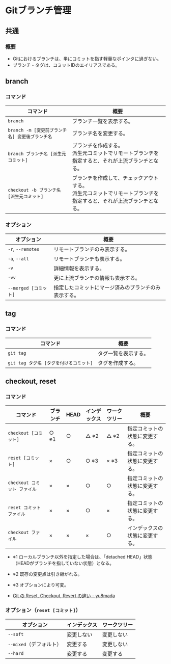 # Gitブランチ管理

## 共通

### 概要

- Gitにおけるブランチは、単にコミットを指す軽量なポインタに過ぎない。
- ブランチ・タグは、コミットIDのエイリアスである。

## branch

### コマンド

| コマンド                                        | 概要                                                         |
| ----------------------------------------------- | ------------------------------------------------------------ |
| `branch`                                        | ブランチ一覧を表示する。                                     |
| `branch -m [変更前ブランチ名] 変更後ブランチ名` | ブランチ名を変更する。                                       |
| `branch ブランチ名 [派生元コミット]`            | ブランチを作成する。<br />派生元コミットでリモートブランチを指定すると、それが上流ブランチとなる。 |
| `checkout -b ブランチ名 [派生元コミット]`       | ブランチを作成して、チェックアウトする。 <br />派生元コミットでリモートブランチを指定すると、それが上流ブランチとなる。 |

### オプション

| オプション            | 概要                                                 |
| --------------------- | ---------------------------------------------------- |
| `-r`, `--remotes`     | リモートブランチのみ表示する。                       |
| `-a`, `--all`         | リモートブランチも表示する。                         |
| `-v`                  | 詳細情報を表示する。                                 |
| `-vv`                 | 更に上流ブランチの情報も表示する。                   |
| `--merged [コミット]` | 指定したコミットにマージ済みのブランチのみ表示する。 |

## tag

### コマンド

| コマンド                                | 概要                 |
| --------------------------------------- | -------------------- |
| `git tag`                               | タグ一覧を表示する。 |
| `git tag タグ名 [タグを付けるコミット]` | タグを作成する。     |

## checkout, reset

### コマンド

| コマンド                     | ブランチ    | HEAD       | インデックス | ワークツリー | 概要                                                         |
| ---------------------------- | ----------- | ---------- | ------------ | ------------ | ------------------------------------------------------------ |
| `checkout [コミット]`        | ○ ※1 | ○   | △ ※2 | △ ※2 | 指定コミットの状態に変更する。                            |
| `reset [コミット]`           | ×  | ○   | ○ ※3 | × ※3 | 指定コミットの状態に変更する。                           |
| `checkout コミット ファイル` | ×  | × | ○     | ○     | 指定コミットの状態に変更する。                 |
| `reset コミット ファイル`  | ×  | × | ○     | ×   | 指定コミットの状態に変更する。 |
| `checkout ファイル` | × | × | × | ○ | インデックスの状態に変更する。 |

- ※1 ローカルブランチ以外を指定した場合は、「detached HEAD」状態（HEADがブランチを指していない状態）となる。
- ※2 既存の変更点は引き継がれる。
- ※3 オプションにより可変。

- [Git の Reset, Checkout, Revert の違い - yu8mada](https://yu8mada.com/2018/06/01/the-difference-between-reset-checkout-and-revert-in-git/)

### オプション（`reset [コミット]`）

| オプション              | インデックス | ワークツリー |
| ----------------------- | ------------ | ------------ |
| `--soft`                | 変更しない   | 変更しない   |
| `--mixed`（デフォルト） | 変更する     | 変更しない   |
| `--hard`                | 変更する     | 変更する     |
